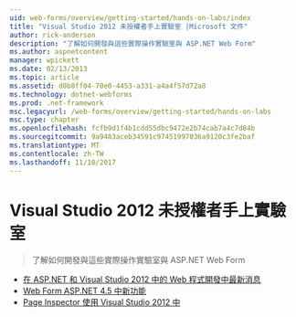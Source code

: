 ```yaml
---
uid: web-forms/overview/getting-started/hands-on-labs/index
title: "Visual Studio 2012 未授權者手上實驗室 |Microsoft 文件"
author: rick-anderson
description: "了解如何開發與這些實際操作實驗室與 ASP.NET Web Form"
ms.author: aspnetcontent
manager: wpickett
ms.date: 02/13/2013
ms.topic: article
ms.assetid: d0b8ff04-70e0-4453-a331-a4a4f57d72a8
ms.technology: dotnet-webforms
ms.prod: .net-framework
msc.legacyurl: /web-forms/overview/getting-started/hands-on-labs
msc.type: chapter
ms.openlocfilehash: fcfb9d1f4b1cdd55dbc9472e2b74cab7a4c7d84b
ms.sourcegitcommit: 9a9483aceb34591c97451997036a9120c3fe2baf
ms.translationtype: MT
ms.contentlocale: zh-TW
ms.lasthandoff: 11/10/2017
---
```

<a name="visual-studio-2012-hands-on-labs"></a>Visual Studio 2012 未授權者手上實驗室
====================
> 了解如何開發與這些實際操作實驗室與 ASP.NET Web Form


- [在 ASP.NET 和 Visual Studio 2012 中的 Web 程式開發中最新消息](whats-new-in-aspnet-and-web-development-in-visual-studio-2012.md)
- [Web Form ASP.NET 4.5 中新功能](whats-new-in-web-forms-in-aspnet-45.md)
- [Page Inspector 使用 Visual Studio 2012 中](using-page-inspector-in-visual-studio-2012.md)
